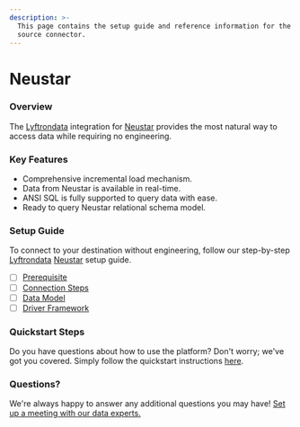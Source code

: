 ```yaml
---
description: >-
  This page contains the setup guide and reference information for the Neustar
  source connector.
---
```


# Neustar

### Overview

The [Lyftrondata](https://www.lyftrondata.com/) integration for [Neustar](None/) provides the most natural way to access data while requiring no engineering.

### Key Features

* Comprehensive incremental load mechanism.
* Data from Neustar is available in real-time.
* ANSI SQL is fully supported to query data with ease.
* Ready to query Neustar relational schema model.

### Setup Guide

To connect to your destination without engineering, follow our step-by-step [Lyftrondata](https://www.lyftrondata.com/) [Neustar](None/) setup guide.

* [ ] [Prerequisite](prerequisite.md)
* [ ] [Connection Steps](connection-steps.md)
* [ ] [Data Model](data-model/erd.md)
* [ ] [Driver Framework](driver-framework/)

### Quickstart Steps

Do you have questions about how to use the platform? Don't worry; we've got you covered. Simply follow the quickstart instructions [here](../../).

### Questions? <a href="#questions" id="questions"></a>

We're always happy to answer any additional questions you may have! [Set up a meeting with our data experts.](https://www.lyftrondata.com/book-a-meeting/)
